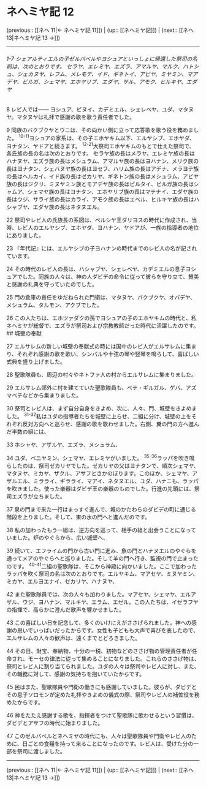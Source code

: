 # ネヘミヤ記 12

(previous:: [[ネヘ 11|← ネヘミヤ記 11]]) | (up:: [[ネヘミヤ記]]) | (next:: [[ネヘ 13|ネヘミヤ記 13 →]])

***
###### 1-7 シェアルティエルの子ゼルバベルやヨシュアといっしょに帰還した祭司の名前は、次のとおりです。 セラヤ、エレミヤ、エズラ、アマルヤ、マルク、ハトシュ、シェカヌヤ、レフム、メレモテ、イド、ギネトイ、アビヤ、ミヤミン、マアデヤ、ビルガ、シェマヤ、エホヤリブ、エダヤ、サル、アモク、ヒルキヤ、エダヤ 

8 レビ人では―― ヨシュア、ビヌイ、カデミエル、シェレベヤ、ユダ、マタヌヤ。マタヌヤは礼拝で感謝の歌を歌う責任者でした。 

9 同族のバクブクヤとウニは、その向かい側に立って応答歌を歌う役を務めました。 <sup class="versenum">10-11</sup>ヨシュアの家系は、その子エホヤキム以下、エルヤシブ、エホヤダ、ヨナタン、ヤドアと続きます。 <sup class="versenum">12-21</sup>大祭司エホヤキムのもとで仕えた祭司で、各氏族の長の名は次のとおりです。 セラヤ族の長はメラヤ、エレミヤ族の長はハナヌヤ、エズラ族の長はメシュラム、アマルヤ族の長はヨハナン、メリク族の長はヨナタン、シェバヌヤ族の長はヨセフ、ハリム族の長はアデナ、メラヨテ族の長はヘルカイ、イド族の長はゼカリヤ、ギネトン族の長はメシュラム、アビヤ族の長はジクリ、ミヌヤミン族とモアデヤ族の長はピルタイ、ビルガ族の長はシャムア、シェマヤ族の長はヨナタン、エホヤリブ族の長はマテナイ、エダヤ族の長はウジ、サライ族の長はカライ、アモク族の長はエベル、ヒルキヤ族の長はハシャブヤ、エダヤ族の長はネタヌエル。 

22 祭司やレビ人の氏族長の系図は、ペルシヤ王ダリヨスの時代に作成され、当時、レビ人のエルヤシブ、エホヤダ、ヨハナン、ヤドアが、一族の指導者の地位にありました。 

23 『年代記』には、エルヤシブの子ヨハナンの時代までのレビ人の名が記されています。 

24 その時代のレビ人の長は、ハシャブヤ、シェレベヤ、カデミエルの息子ヨシュアでした。同族の人々は、神の人ダビデの命令に従って彼らを守り立て、賛美と感謝の礼典を守っていたのでした。 

25 門の倉庫の責任をゆだねられた門衛は、マタヌヤ、バクブクヤ、オバデヤ、メシュラム、タルモン、アクブでした。 

26 この人たちは、エホツァダクの孫でヨシュアの子のエホヤキムの時代と、私ネヘミヤが総督で、エズラが祭司および宗教教師だった時代に活躍したのです。 ## 城壁の奉献 

27 エルサレムの新しい城壁の奉献式の時には国中のレビ人がエルサレムに集まり、それぞれ感謝の歌を歌い、シンバルや十弦の琴や竪琴を鳴らして、喜ばしい式典を盛り上げました。 

28 聖歌隊員も、周辺の村々やネトファ人の村からエルサレムに集まりました。 

29 エルサレム郊外に村を建てていた聖歌隊員も、ベテ・ギルガル、ゲバ、アズマベテなどから集まりました。 

30 祭司とレビ人は、まず自分自身をきよめ、次に、人々、門、城壁をきよめました。 <sup class="versenum">31-32</sup>私はユダの指導者たちを城壁に上らせ、二組に分け、城壁の上をそれぞれ反対方向へと巡らせ、感謝の歌を歌わせました。右側、糞の門の方へ進んだ半数の組には、 

33 ホシャヤ、アザルヤ、エズラ、メシュラム、 

34 ユダ、ベニヤミン、シェマヤ、エレミヤがいました。 <sup class="versenum">35-36</sup>ラッパを吹き鳴らしたのは、祭司ゼカリヤでした。ゼカリヤの父はヨナタンで、順次シェマヤ、マタヌヤ、ミカヤ、ザクル、アサフとさかのぼります。このほか、シェマヤ、アザルエル、ミラライ、ギラライ、マアイ、ネタヌエル、ユダ、ハナニも、ラッパを吹きました。使った楽器はダビデ王の楽器のものでした。行進の先頭には、祭司エズラが立ちました。 

37 泉の門まで来た一行はまっすぐ進んで、城のかたわらのダビデの町に通じる階段を上りました。そして、東の水の門へと進んだのです。 

38 私の加わったもう一組は、逆方向を巡って、相手の組と出会うことになっていました。炉のやぐらから、広い城壁へ、 

39 続いて、エフライムの門から古い門に進み、魚の門とハナヌエルのやぐらを通ってメアのやぐらへと巡りました。そして羊の門へ行き、監視の門で止まったのです。 <sup class="versenum">40-41</sup>二組の聖歌隊は、そこから神殿に向かいました。ここで加わったラッパを吹く祭司の名は次のとおりです。エルヤキム、マアセヤ、ミヌヤミン、ミカヤ、エルヨエナイ、ゼカリヤ、ハナヌヤ、 

42 また聖歌隊員では、次の人々も加わりました。マアセヤ、シェマヤ、エルアザル、ウジ、ヨハナン、マルキヤ、エラム、エゼル。この人たちは、イゼラフヤの指揮で、高らかに澄んだ歌声を響かせました。 

43 この喜ばしい日を記念して、多くのいけにえがささげられました。神への感謝の思いでいっぱいだったからです。女性も子どもも大声で喜びを表したので、エルサレムの人々の歓声は、遠くまでとどろきました。 

44 その日、財宝、奉納物、十分の一税、初物などのささげ物の管理責任者が任命され、モーセの律法に従って集めることになりました。これらのささげ物は、祭司とレビ人に割り当てられました。ユダの人々は祭司やレビ人に対し、また、その職務に対して、感謝の気持ちを抱いていたからです。 

45 民はまた、聖歌隊員や門衛の働きにも感謝していました。彼らが、ダビデとその息子ソロモンが定めた礼拝やきよめの儀式の際、祭司やレビ人の補佐役を務めたからです。 

46 神をたたえ感謝する歌を、指揮者をつけて聖歌隊に歌わせるという習慣は、ダビデとアサフの時代に始まりました。 

47 このゼルバベルとネヘミヤの時代にも、人々は聖歌隊員や門衛やレビ人のために、日ごとの食糧を持って来ることになったのです。レビ人は、受けた分の一部を祭司に渡しました。

***

(previous:: [[ネヘ 11|← ネヘミヤ記 11]]) | (up:: [[ネヘミヤ記]]) | (next:: [[ネヘ 13|ネヘミヤ記 13 →]])
